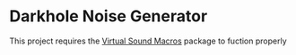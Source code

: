 # Darkhole Noise Generator
This project requires the [Virtual Sound Macros](http://www.virtual-sound.com) package to fuction properly

